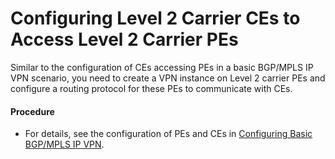 Configuring Level 2 Carrier CEs to Access Level 2 Carrier PEs
=============================================================

Similar to the configuration of CEs accessing PEs in a basic BGP/MPLS IP VPN scenario, you need to create a VPN instance on Level 2 carrier PEs and configure a routing protocol for these PEs to communicate with CEs.

#### Procedure

* For details, see the configuration of PEs and CEs in [Configuring Basic BGP/MPLS IP VPN](dc_vrp_mpls-l3vpn-v4_cfg_0154.html).